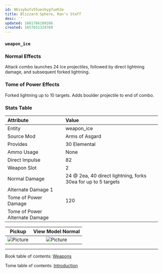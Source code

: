 ```yaml
---
id: 96ixybufv55ueshyg7ueh2e
title: Blizzard Sphere, Ran's Staff
desc: ''
updated: 1681786109266
created: 1657651324769
---
```

### `weapon_ice`

### Normal Effects
Attack combo launches 24 Ice projectiles, followed by direct lightning damage,
and subsequent forked lightning. 

### Tome of Power Effects
Forked lightning up to 10 targets. Adds boulder projectile to end of combo.

### Stats Table

|Attribute                     |Value                          |
|:-----------------------------|:------------------------------|
|Entity                        |weapon_ice                     |
|Source Mod                    |Arms of Asgard                 |
|Provides                      |30 Elemental                   |
|Ammo Usage                    |None                           |
|Direct Impulse                |82                             |
|Weapon Slot                   |2                              |
|Normal Damage                 |24 @ 2ea, 40 direct lightning, forks 30ea for up to 5 targets|
|Alternate Damage 1            |                               |
|Tome of Power Damage          |120                            |
|Tome of Power Alternate Damage|                               |

|Pickup|View Model Normal|
|:---:|:---:|
![Picture](assets/img/weapon_ice.png)|![Picture](assets/img/v_ice.png)|

-------------------------------------------------------------------------------
Book table of contents: [Weapons](3.0-Weapons.md)
<br />

Tome table of contents: [Introduction](1.0-Introduction.md)